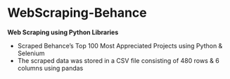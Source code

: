 # WebScraping-Behance

**Web Scraping using Python Libraries**
- Scraped Behance’s  Top 100 Most Appreciated Projects  using Python & Selenium 
- The scraped data was stored in a CSV file consisting of 480 rows & 6 columns using pandas
